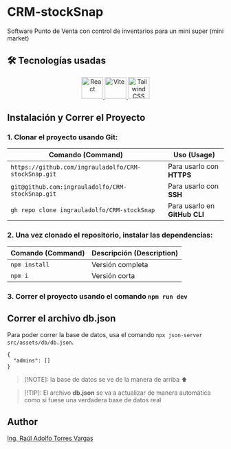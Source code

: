 # CRM-stockSnap
Software Punto de Venta con control de inventarios para un mini super (mini market)

## 🛠 Tecnologías usadas

<div align="center">
    <a href='https://react.dev/' target='_blank'> <img src="https://upload.wikimedia.org/wikipedia/commons/a/a7/React-icon.svg" alt="React" height="50px" /> </a>
    <a href='https://vitejs.dev/' target='_blank'> <img src="https://vitejs.dev/logo.svg" alt="Vite" height="50px" /> </a>
    <a href='https://tailwindcss.com/docs/installation' target='_blank'> <img src="https://seeklogo.com/images/T/tailwind-css-logo-5AD4175897-seeklogo.com.png" alt="Tailwind CSS" height="50px" /></a>
</div>

## Instalación y Correr el Proyecto

### 1. Clonar el proyecto usando Git:

| Comando (Command)                                        | Uso (Usage)                   |
| -------------------------------------------------------- | ----------------------------- |
| `https://github.com/ingrauladolfo/CRM-stockSnap.git` | Para usarlo con **HTTPS**     |
| `git@github.com:ingrauladolfo/CRM-stockSnap.git`     | Para usarlo con **SSH**       |
| `gh repo clone ingrauladolfo/CRM-stockSnap`          | Para usarlo en **GitHub CLI** |

### 2. Una vez clonado el repositorio, instalar las dependencias:

| Comando (Command) | Descripción (Description) |
| ----------------- | ------------------------- |
| `npm install`     | Versión completa          |
| `npm i`           | Versión corta             |

### 3. Correr el proyecto usando el comando `npm run dev`

## Correr el archivo db.json

Para poder correr la base de datos, usa el comando `npx json-server src/assets/db/db.json`.

```
{
  "admins": []
}
```

> [!NOTE]:
> la base de datos se ve de la manera de arriba :arrow_up:

> [!TIP]:
> El archivo **db.json** se va a actualizar de manera automática como si fuese una verdadera base de datos real
## Author
[Ing. Raúl Adolfo Torres Vargas](https://ingrauladolfo-portfolio.vercel.app/)
